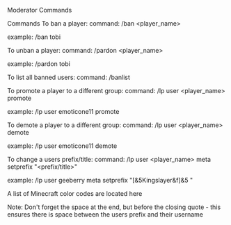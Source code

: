 Moderator Commands

Commands
To ban a player:
command: /ban <player_name>

example: /ban tobi

To unban a player:
command: /pardon <player_name>

example: /pardon tobi

To list all banned users:
command: /banlist

To promote a player to a different group:
command: /lp user <player_name> promote

example: /lp user emoticone11 promote

To demote a player to a different group:
command: /lp user <player_name> demote

example: /lp user emoticone11 demote

To change a users prefix/title:
command: /lp user <player_name> meta setprefix "<prefix/title>"

example: /lp user geeberry meta setprefix "[&5Kingslayer&f]&5 "

A list of Minecraft color codes are located here

Note: Don't forget the space at the end, but before the closing quote - this ensures there is space between the users prefix and their username
